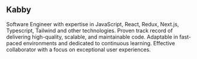

   ## Kabby
 
Software Engineer with expertise in JavaScript, React, Redux, Next.js, Typescript, Tailwind and other technologies. Proven track record of delivering high-quality, scalable, and maintainable code. Adaptable in fast-paced environments and dedicated to continuous learning. Effective collaborator with a focus on exceptional user experiences.


